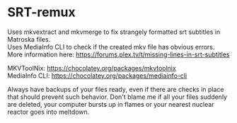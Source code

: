 # SRT-remux
Uses mkvextract and mkvmerge to fix strangely formatted srt subtitles in Matroska files.  
Uses MediaInfo CLI to check if the created mkv file has obvious errors.  
More information here: https://forums.plex.tv/t/missing-lines-in-srt-subtitles

MKVToolNix: https://chocolatey.org/packages/mkvtoolnix  
MediaInfo CLI: https://chocolatey.org/packages/mediainfo-cli

Always have backups of your files ready, even if there are checks in place that should prevent such behavior. 
Don't blame me if all your files suddenly are deleted, your computer bursts up in flames or your nearest nuclear reactor goes into meltdown.
